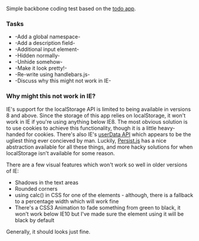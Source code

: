 Simple backbone coding test based on the [todo app](http://todomvc.com/).

### Tasks

* -Add a global namespace-
* -Add a description field-
 * -Additional input element-
 * -Hidden normally-
 * -Unhide somehow-
 * -Make it look pretty!-
* -Re-write using handlebars.js-
* -Discuss why this might not work in IE-

### Why might this not work in IE?

IE's support for the localStorage API is limited to being available in versions 8 and above. Since the storage of this app relies on localStorage, it won't work in IE if you're using anything below IE8. The most obvious solution is to use cookies to achieve this functionality, though it is a little heavy-handed for cookies. There's also IE's [userData API](http://msdn.microsoft.com/en-us/library/ms531424(v=vs.85).aspx) which appears to be the ugliest thing ever concieved by man. Luckily, [Persist.js](http://pablotron.org/?cid=1557) has a nice abstraction available for all these things, and more hacky solutions for when localStorage isn't available for some reason.

There are a few visual features which won't work so well in older versions of IE:

* Shadows in the text areas
* Rounded corners
* using calc() in CSS for one of the elements - although, there is a fallback to a percentage width which will work fine
* There's a CSS3 Animation to fade something from green to black, it won't work below IE10 but I've made sure the element using it will be black by default

Generally, it should looks just fine.